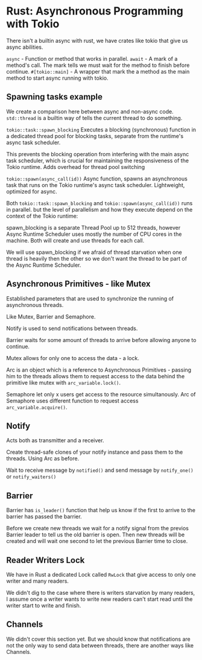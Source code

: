 # Rust: Asynchronous Programming with Tokio

There isn't a builtin async with rust, we have crates like tokio that give us async abilities.

` async ` - Function or method that works in parallel.
` await ` - A mark of a method's call. The mark tells we must wait for the method to finish before continue.
` #[tokio::main] ` - A wrapper that mark the a method as the main method to start async running with tokio.

## Spawning tasks example
We create a comparison here between async and non-async code.
` std::thread ` is a builtin way of tells the current thread to do something.

` tokio::task::spawn_blocking ` Executes a blocking (synchronous) function in a dedicated thread pool for blocking tasks, separate from the runtime's async task scheduler.

This prevents the blocking operation from interfering with the main async task scheduler, which is crucial for maintaining the responsiveness of the Tokio runtime. Adds overhead for thread pool switching

` tokio::spawn(async_call(id)) ` Async function, spawns an asynchronous task that runs on the Tokio runtime's async task scheduler. Lightweight, optimized for async.

Both ` tokio::task::spawn_blocking ` and ` tokio::spawn(async_call(id)) ` runs in parallel.
but the level of parallelism and how they execute depend on the context of the Tokio runtime:

spawn_blocking is a separate Thread Pool up to 512 threads, however Async Runtime Scheduler uses mostly the number of CPU cores in the machine. Both will create and use threads for each call.

We will use spawn_blocking if we afraid of thread starvation when one thread is heavily then the other so we don't want the thread to be part of the Async Runtime Scheduler.

## Asynchronous Primitives - like Mutex
Established parameters that are used to synchronize the running of asynchronous threads.

Like Mutex, Barrier and Semaphore.

Notify is used to send notifications between threads.

Barrier waits for some amount of threads to arrive before allowing anyone to continue.

Mutex allows for only one to access the data - a lock.

Arc is an object which is a reference to Asynchronous Primitives - passing him to the threads allows them to request access to the data behind the primitive like mutex with ` arc_variable.lock() `.

Semaphore let only x users get access to the resource simultanously. Arc of Semaphore uses different function to request access ` arc_variable.acquire() `.

## Notify
Acts both as transmitter and a receiver.

Create thread-safe clones of your notify instance and pass them to the threads. Using Arc as before.

Wait to receive message by ` notified() ` and send message by ` notify_one() ` or  ` notify_waiters() `

## Barrier
Barrier has ` is_leader() ` function that help us know if the first to arrive to the barrier has passed the barrier.

Before we create new threads we wait for a notify signal from the previos Barrier leader to tell us the old barrier is open. Then new threads will be created and will wait one second to let the previous Barrier time to close.

## Reader Writers Lock
We have in Rust a dedicated Lock called ` RwLock ` that give access to only one writer and many readers.

We didn't dig to the case where there is writers starvation by many readers, I assume once a writer wants to write new readers can't start read until the writer start to write and finish.

## Channels
We didn't cover this section yet. But we should know that notifications are not the only way to send data between threads, there are another ways like Channels.